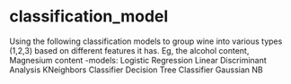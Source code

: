# classification_model
Using the following classification models to group wine into various types (1,2,3) based on different features it has. Eg, the alcohol content, Magnesium content
-models:
Logistic Regression
Linear Discriminant Analysis
KNeighbors Classifier
Decision Tree Classifier
Gaussian NB
